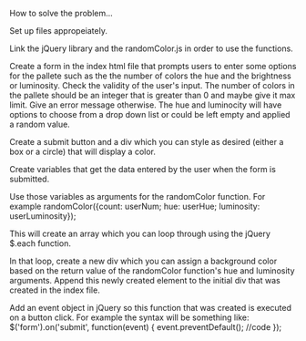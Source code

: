 How to solve the problem...

Set up files appropeiately.

Link the jQuery library and the randomColor.js in order to use the functions.

Create a form in the index html file that prompts users to enter some options for the pallete such as the the number of colors the hue and the brightness or luminosity. Check the validity of the user's input. The number of colors in the pallete should be an integer that is greater than 0 and maybe give it max limit. Give an error message otherwise. The hue and luminocity will have options to choose from a drop down list or could be left empty and applied a random value.

Create a submit button and a div which you can style as desired (either a box or a circle) that will display a color.

Create variables that get the data entered by the user when the form is submitted.

Use those variables as arguments for the randomColor function. For example randomColor({count: userNum; hue: userHue; luminosity: userLuminosity});

This will create an array which you can loop through using the jQuery $.each function.

In that loop, create a new div which you can assign a background color based on the return value of the randomColor function's hue and luminosity arguments. Append this newly created element to the initial div that was created in the index file.

Add an event object in jQuery so this function that was created is executed on a button click.
For example the syntax will be something like:
$('form').on('submit', function(event) {
  event.preventDefault();
  //code
});
